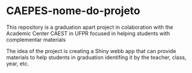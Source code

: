 # CAEPES-nome-do-projeto
This repository is a graduation apart project in colaboration with the Academic Center CAEST in UFPR focused in helping students with complementar materials

The idea of the project is creating a Shiny webb app that can provide materials to help students in graduation identifing it by the teacher, class, year, etc.
